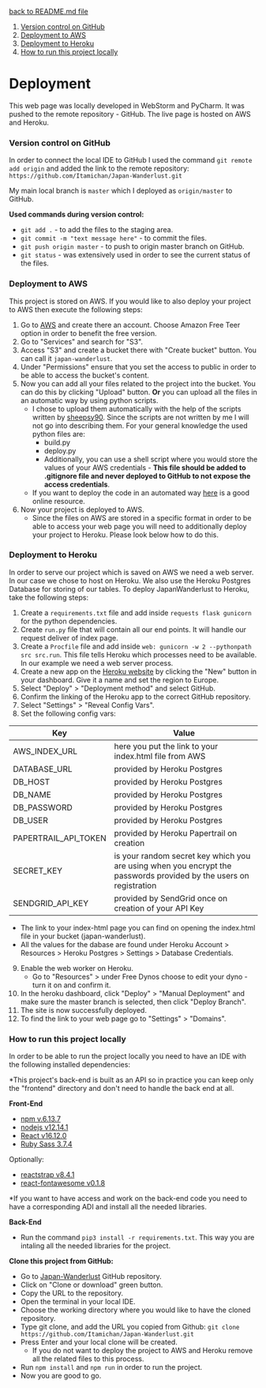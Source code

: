 
[back to README.md file](../README.md)

1. [Version control on GitHub](#version-control-on-github)
2. [Deployment to AWS](#deployment-to-aws)
3. [Deployment to Heroku](#deployment-to-heroku)
4. [How to run this project locally](#how-to-run-this-project-locally)

# Deployment

This web page was locally developed in WebStorm and PyCharm. It was pushed to the remote repository - GitHub. The live page is hosted on AWS and Heroku. 

### Version control on GitHub

In order to connect the local IDE to GitHub I used the command `git remote add origin` and added the link to the remote repository: `https://github.com/Itamichan/Japan-Wanderlust.git`

My main local branch is `master` which I deployed as `origin/master` to GitHub.

**Used commands during version control:**
* `git add .` - to add the files to the staging area.
* `git commit -m "text message here"` - to commit the files.
* `git push origin master` - to push to origin master branch on GitHub.
* `git status` - was extensively used in order to see the current status of the files.

### Deployment to AWS

This project is stored on AWS. If you would like to also deploy your project to AWS then execute the following steps:

1. Go to [AWS](https://aws.amazon.com/) and create there an account. Choose Amazon Free Teer option in order to benefit the free version.
2. Go to "Services" and search for "S3".
3. Access "S3" and create a bucket there with "Create bucket" button. You can call it `japan-wanderlust`.
4. Under "Permissions" ensure that you set the access to public in order to be able to access the bucket's content.
5. Now you can add all your files related to the project into the bucket. You can do this by clicking "Upload" button. **Or** you can upload all the files in an automatic way by using python scripts.
    * I chose to upload them automatically with the help of the scripts written by [sheepsy90](https://github.com/sheepsy90). Since the scripts are not written by me I will not go into describing them. For your general knowledge the used python files are:
        * build.py
        * deploy.py
        * Additionally, you can use a shell script where you would store the values of your AWS credentials - **This file should be added to .gitignore file and never deployed to GitHub to not expose the access credentials**.
    * If you want to deploy the code in an automated way [here](https://www.freecodecamp.org/news/automated-deployment-in-aws-5aadc2e708a9/) is a good online resource.
6. Now your project is deployed to AWS.
    * Since the files on AWS are stored in a specific format in order to be able to access your web page you will need to additionally deploy your project to Heroku. Please look below how to do this.

### Deployment to Heroku

In order to serve our project which is saved on AWS we need a web server. In our case we chose to host on Heroku.
We also use the Heroku Postgres Database for storing of our tables.
To deploy JapanWanderlust to Heroku, take the following steps:

1. Create a `requirements.txt` file and add inside `requests flask gunicorn` for the python dependencies.
2. Create `run.py` file that will contain all our end points. It will handle our request deliver of index page.
3. Create a `Procfile` file and add inside `web: gunicorn -w 2 --pythonpath src src.run`. This file tells Heroku which processes need to be available. In our example we need a web server process.
4. Create a new app on the [Heroku website](https://dashboard.heroku.com/apps) by clicking the "New" button in your dashboard. Give it a name and set the region to Europe.
5. Select "Deploy" > "Deployment method" and select GitHub.
6. Confirm the linking of the Heroku app to the correct GitHub repository.
7. Select "Settings" > "Reveal Config Vars".
8. Set the following config vars:

|  **Key** | **Value**  |
|---|---|
| AWS_INDEX_URL | here you put the link to your index.html file from AWS  | 
| DATABASE_URL  | provided by Heroku Postgres | 
| DB_HOST | provided by Heroku Postgres |
| DB_NAME | provided by Heroku Postgres |
| DB_PASSWORD | provided by Heroku Postgres |
| DB_USER | provided by Heroku Postgres |
| PAPERTRAIL_API_TOKEN | provided by Heroku Papertrail on creation |
| SECRET_KEY | is your random secret key which you are using when you encrypt the passwords provided by the users on registration |
| SENDGRID_API_KEY | provided by SendGrid once on creation of your API Key |
        
* The link to your index-html page you can find on opening the index.html file in your bucket (japan-wanderlust).
* All the values for the dabase are found under Heroku Account > Resources > Heroku Postgres > Settings > Database Credentials.

9. Enable the web worker on Heroku.
    * Go to "Resources" > under Free Dynos choose to edit your dyno - turn it on and confirm it.
10. In the heroku dashboard, click "Deploy" > "Manual Deployment" and make sure the master branch is selected, then click "Deploy Branch".
11. The site is now successfully deployed.
12. To find the link to your web page go to "Settings" > "Domains".

### How to run this project locally

In order to be able to run the project locally you need to have an IDE with the following installed dependencies:

*This project's back-end is built as an API so in practice you can keep only the "frontend" directory and don't need to handle the back end at all.

**Front-End**  
* [npm v.6.13.7](https://www.npmjs.com/)
* [nodejs v12.14.1](https://nodejs.org/en/)
* [React v16.12.0](https://reactjs.org/)
* [Ruby Sass 3.7.4](https://sass-lang.com/)

Optionally:
* [reactstrap v8.4.1](https://reactstrap.github.io/)
* [react-fontawesome v0.1.8](https://github.com/FortAwesome/react-fontawesome)

*If you want to have access and work on the back-end code you need to have a corresponding ADI and install all the needed libraries.

**Back-End**
* Run the command `pip3 install -r requirements.txt`. This way you are intaling all the needed libraries for the project.

**Clone this project from GitHub:**

* Go to [Japan-Wanderlust](https://github.com/Itamichan/Japan-Wanderlust) GitHub repository.
* Click on "Clone or download" green button.
* Copy the URL to the repository.
* Open the terminal in your local IDE.
* Choose the working directory where you would like to have the cloned repository.
* Type git clone, and add the URL you copied from Github: `git clone https://github.com/Itamichan/Japan-Wanderlust.git`
* Press Enter and your local clone will be created.
    * If you do not want to deploy the project to AWS and Heroku remove all the related files to this process.
* Run `npm install` and `npm run` in order to run the project.
* Now you are good to go.